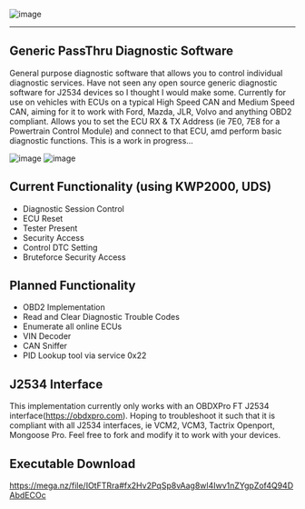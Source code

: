 ![image](https://github.com/user-attachments/assets/0283746b-6880-4dab-a376-7861bda1d027)
*** 
## Generic PassThru Diagnostic Software
General purpose diagnostic software that allows you to control individual diagnostic services. Have not seen any open source generic diagnostic software for J2534 devices so I thought I would make some. Currently for use on vehicles with ECUs on a typical High Speed CAN and Medium Speed CAN, aiming for it to work with Ford, Mazda, JLR, Volvo and anything OBD2 compliant. Allows you to set the ECU RX & TX Address (ie 7E0, 7E8 for a Powertrain Control Module) and connect to that ECU, amd perform basic diagnostic functions. This is a work in progress... 


    

![image](https://github.com/user-attachments/assets/3f2eaa98-8e04-45a7-8b6a-b19dd6c526fd)
![image](https://github.com/user-attachments/assets/c43cbd55-5c05-4653-8ea9-c111af294497)

## Current Functionality (using KWP2000, UDS)
- Diagnostic Session Control
- ECU Reset
- Tester Present
- Security Access
- Control DTC Setting
- Bruteforce Security Access

## Planned Functionality 
- OBD2 Implementation
- Read and Clear Diagnostic Trouble Codes
- Enumerate all online ECUs
- VIN Decoder
- CAN Sniffer
- PID Lookup tool via service 0x22

## J2534 Interface
This implementation currently only works with an OBDXPro FT J2534 interface(https://obdxpro.com). Hoping to troubleshoot it such that it is compliant with all J2534 interfaces, ie VCM2, VCM3, Tactrix Openport, Mongoose Pro. Feel free to fork and modify it to work with your devices.


## Executable Download
https://mega.nz/file/IOtFTRra#fx2Hv2PqSp8vAag8wl4Iwv1nZYgpZof4Q94DAbdECOc
